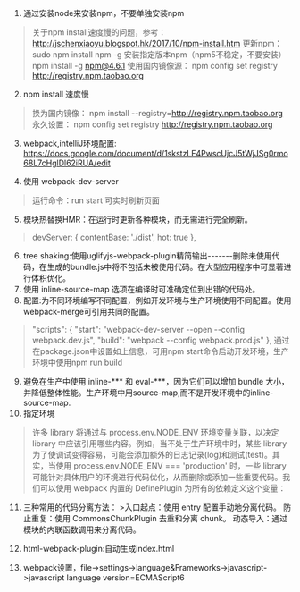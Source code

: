 ﻿

 1. 通过安装node来安装npm，不要单独安装npm
 >关于npm install速度慢的问题，参考：http://jschenxiaoyu.blogspot.hk/2017/10/npm-install.htm
更新npm：
sudo npm install npm -g
安装指定版本npm（npm5不稳定，不要安装）
npm install -g npm@4.6.1
使用国内镜像源：
npm config set registry http://registry.npm.taobao.org


 2. npm install 速度慢 
>换为国内镜像：
npm install --registry=http://registry.npm.taobao.org
永久设置：
npm config set registry http://registry.npm.taobao.org 

 3. webpack,intelliJ环境配置:
 https://docs.google.com/document/d/1skstzLF4PwscUjcJ5tWjJSg0rmo68L7cHglDl62iRUA/edit
 

 4. 使用 webpack-dev-server
 >运行命令：run start
 >可实时刷新页面
 

 5. 模块热替换HMR：在运行时更新各种模块，而无需进行完全刷新。
 >devServer: {
      contentBase: './dist',
     hot: true
    },
   

 6. tree shaking:使用uglifyjs-webpack-plugin精简输出-------删除未使用代码，在生成的bundle.js中将不包括未被使用代码。在大型应用程序中可显著进行体积优化。
 7. 使用 inline-source-map 选项在编译时可准确定位到出错的代码处。
 8. 配置:为不同环境编写不同配置，例如开发环境与生产环境使用不同配置。使用webpack-merge可引用共同的配置。
 >    "scripts": {
     "start": "webpack-dev-server --open --config webpack.dev.js",
     "build": "webpack --config webpack.prod.js"
    },
    通过在package.json中设置如上信息，可用npm start命令启动开发环境，生产环境中使用npm run build
 9. 避免在生产中使用 inline-\*\*\* 和 eval-\*\*\*，因为它们可以增加 bundle 大小，并降低整体性能。生产环境中用source-map,而不是开发环境中的inline-source-map.
 10. 指定环境
 >许多 library 将通过与 process.env.NODE_ENV 环境变量关联，以决定 library 中应该引用哪些内容。例如，当不处于生产环境中时，某些 library 为了使调试变得容易，可能会添加额外的日志记录(log)和测试(test)。其实，当使用 process.env.NODE_ENV === 'production' 时，一些 library 可能针对具体用户的环境进行代码优化，从而删除或添加一些重要代码。我们可以使用 webpack 内置的 DefinePlugin 为所有的依赖定义这个变量：
 

 11. 三种常用的代码分离方法：
    >入口起点：使用 entry 配置手动地分离代码。
    防止重复：使用 CommonsChunkPlugin 去重和分离 chunk。
    动态导入：通过模块的内联函数调用来分离代码。

 12. html-webpack-plugin:自动生成index.html
 13. webpack设置，file->settings->language&Frameworks->javascript->javascript language version=ECMAScript6